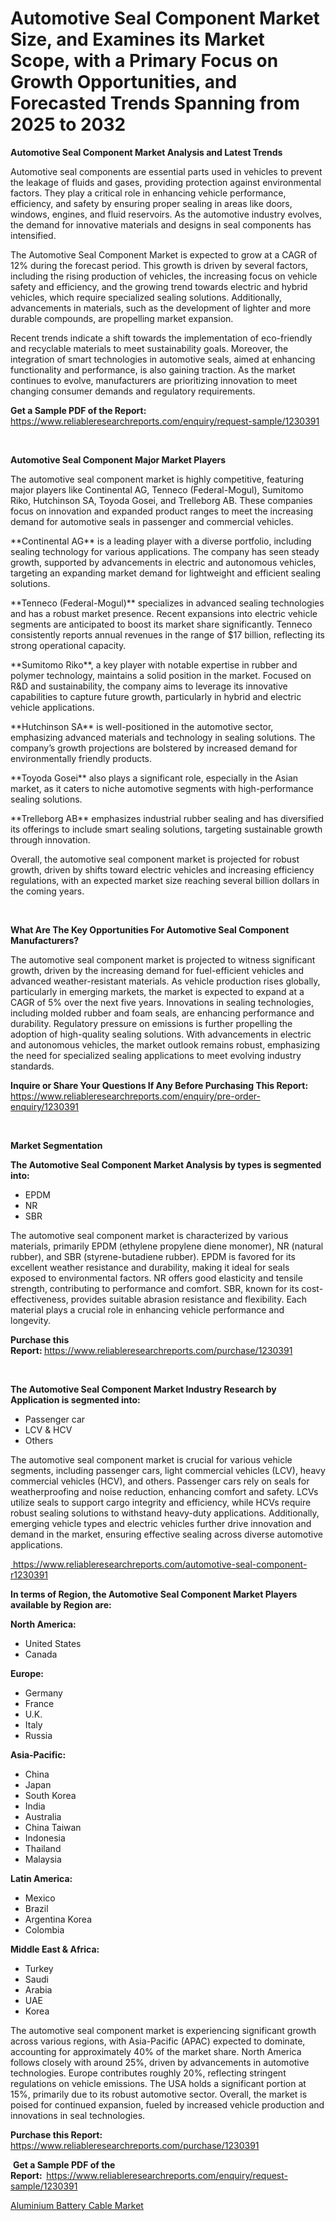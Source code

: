 <p><h1>Automotive Seal Component Market Size, and Examines its Market Scope, with a Primary Focus on Growth Opportunities, and Forecasted Trends Spanning from 2025 to 2032</h1></p><p><strong>Automotive Seal Component Market Analysis and Latest Trends</strong></p>
<p><p>Automotive seal components are essential parts used in vehicles to prevent the leakage of fluids and gases, providing protection against environmental factors. They play a critical role in enhancing vehicle performance, efficiency, and safety by ensuring proper sealing in areas like doors, windows, engines, and fluid reservoirs. As the automotive industry evolves, the demand for innovative materials and designs in seal components has intensified.</p><p>The Automotive Seal Component Market is expected to grow at a CAGR of 12% during the forecast period. This growth is driven by several factors, including the rising production of vehicles, the increasing focus on vehicle safety and efficiency, and the growing trend towards electric and hybrid vehicles, which require specialized sealing solutions. Additionally, advancements in materials, such as the development of lighter and more durable compounds, are propelling market expansion. </p><p>Recent trends indicate a shift towards the implementation of eco-friendly and recyclable materials to meet sustainability goals. Moreover, the integration of smart technologies in automotive seals, aimed at enhancing functionality and performance, is also gaining traction. As the market continues to evolve, manufacturers are prioritizing innovation to meet changing consumer demands and regulatory requirements.</p></p>
<p><strong>Get a Sample PDF of the Report:&nbsp;</strong> <a href="https://www.reliableresearchreports.com/enquiry/request-sample/1230391?utm_campaign=3359&utm_medium=2&utm_source=Github&utm_content=ia&utm_term=31032025&utm_id=automotive-seal-component">https://www.reliableresearchreports.com/enquiry/request-sample/1230391</a></p>
<p>&nbsp;</p>
<p><strong>Automotive Seal Component Major Market Players</strong></p>
<p><p>The automotive seal component market is highly competitive, featuring major players like Continental AG, Tenneco (Federal-Mogul), Sumitomo Riko, Hutchinson SA, Toyoda Gosei, and Trelleborg AB. These companies focus on innovation and expanded product ranges to meet the increasing demand for automotive seals in passenger and commercial vehicles.</p><p>**Continental AG** is a leading player with a diverse portfolio, including sealing technology for various applications. The company has seen steady growth, supported by advancements in electric and autonomous vehicles, targeting an expanding market demand for lightweight and efficient sealing solutions. </p><p>**Tenneco (Federal-Mogul)** specializes in advanced sealing technologies and has a robust market presence. Recent expansions into electric vehicle segments are anticipated to boost its market share significantly. Tenneco consistently reports annual revenues in the range of $17 billion, reflecting its strong operational capacity.</p><p>**Sumitomo Riko**, a key player with notable expertise in rubber and polymer technology, maintains a solid position in the market. Focused on R&D and sustainability, the company aims to leverage its innovative capabilities to capture future growth, particularly in hybrid and electric vehicle applications.</p><p>**Hutchinson SA** is well-positioned in the automotive sector, emphasizing advanced materials and technology in sealing solutions. The company’s growth projections are bolstered by increased demand for environmentally friendly products.</p><p>**Toyoda Gosei** also plays a significant role, especially in the Asian market, as it caters to niche automotive segments with high-performance sealing solutions. </p><p>**Trelleborg AB** emphasizes industrial rubber sealing and has diversified its offerings to include smart sealing solutions, targeting sustainable growth through innovation.</p><p>Overall, the automotive seal component market is projected for robust growth, driven by shifts toward electric vehicles and increasing efficiency regulations, with an expected market size reaching several billion dollars in the coming years.</p></p>
<p>&nbsp;</p>
<p><strong>What Are The Key Opportunities For Automotive Seal Component Manufacturers?</strong></p>
<p><p>The automotive seal component market is projected to witness significant growth, driven by the increasing demand for fuel-efficient vehicles and advanced weather-resistant materials. As vehicle production rises globally, particularly in emerging markets, the market is expected to expand at a CAGR of 5% over the next five years. Innovations in sealing technologies, including molded rubber and foam seals, are enhancing performance and durability. Regulatory pressure on emissions is further propelling the adoption of high-quality sealing solutions. With advancements in electric and autonomous vehicles, the market outlook remains robust, emphasizing the need for specialized sealing applications to meet evolving industry standards.</p></p>
<p><strong>Inquire or Share Your Questions If Any Before Purchasing This Report:</strong> <a href="https://www.reliableresearchreports.com/enquiry/pre-order-enquiry/1230391?utm_campaign=3359&utm_medium=2&utm_source=Github&utm_content=ia&utm_term=31032025&utm_id=automotive-seal-component">https://www.reliableresearchreports.com/enquiry/pre-order-enquiry/1230391</a></p>
<p>&nbsp;</p>
<p><strong>Market Segmentation</strong></p>
<p><strong>The Automotive Seal Component Market Analysis by types is segmented into:</strong></p>
<p><ul><li>EPDM</li><li>NR</li><li>SBR</li></ul></p>
<p><p>The automotive seal component market is characterized by various materials, primarily EPDM (ethylene propylene diene monomer), NR (natural rubber), and SBR (styrene-butadiene rubber). EPDM is favored for its excellent weather resistance and durability, making it ideal for seals exposed to environmental factors. NR offers good elasticity and tensile strength, contributing to performance and comfort. SBR, known for its cost-effectiveness, provides suitable abrasion resistance and flexibility. Each material plays a crucial role in enhancing vehicle performance and longevity.</p></p>
<p><strong>Purchase this Report:&nbsp;</strong><a href="https://www.reliableresearchreports.com/purchase/1230391?utm_campaign=3359&utm_medium=2&utm_source=Github&utm_content=ia&utm_term=31032025&utm_id=automotive-seal-component">https://www.reliableresearchreports.com/purchase/1230391</a></p>
<p>&nbsp;</p>
<p><strong>The Automotive Seal Component Market Industry Research by Application is segmented into:</strong></p>
<p><ul><li>Passenger car</li><li>LCV & HCV</li><li>Others</li></ul></p>
<p><p>The automotive seal component market is crucial for various vehicle segments, including passenger cars, light commercial vehicles (LCV), heavy commercial vehicles (HCV), and others. Passenger cars rely on seals for weatherproofing and noise reduction, enhancing comfort and safety. LCVs utilize seals to support cargo integrity and efficiency, while HCVs require robust sealing solutions to withstand heavy-duty applications. Additionally, emerging vehicle types and electric vehicles further drive innovation and demand in the market, ensuring effective sealing across diverse automotive applications.</p></p>
<p><a href="https://www.reliableresearchreports.com/automotive-seal-component-r1230391?utm_campaign=3359&utm_medium=2&utm_source=Github&utm_content=ia&utm_term=31032025&utm_id=automotive-seal-component">&nbsp;https://www.reliableresearchreports.com/automotive-seal-component-r1230391</a></p>
<p><strong>In terms of Region, the Automotive Seal Component Market Players available by Region are:</strong></p>
<p>
    <p> <strong> North America: </strong>
        <ul>
            <li>United States</li>
            <li>Canada</li>
        </ul>
        </p> 
    <p> <strong> Europe: </strong>
        <ul>
            <li>Germany</li>
            <li>France</li>
            <li>U.K.</li>
            <li>Italy</li>
            <li>Russia</li>
        </ul>
        </p> 
    <p> <strong> Asia-Pacific: </strong>
        <ul>
            <li>China</li>
            <li>Japan</li>
            <li>South Korea</li>
            <li>India</li>
            <li>Australia</li>
            <li>China Taiwan</li>
            <li>Indonesia</li>
            <li>Thailand</li>
            <li>Malaysia</li>
        </ul>
        </p> 
    <p> <strong> Latin America: </strong>
        <ul>
            <li>Mexico</li>
            <li>Brazil</li>
            <li>Argentina Korea</li>
            <li>Colombia</li>
        </ul>
        </p> 
    <p> <strong> Middle East & Africa: </strong>
        <ul>
            <li>Turkey</li>
            <li>Saudi</li>
            <li>Arabia</li>
            <li>UAE</li>
            <li>Korea</li>
        </ul>
    </p>
    </p>
<p><p>The automotive seal component market is experiencing significant growth across various regions, with Asia-Pacific (APAC) expected to dominate, accounting for approximately 40% of the market share. North America follows closely with around 25%, driven by advancements in automotive technologies. Europe contributes roughly 20%, reflecting stringent regulations on vehicle emissions. The USA holds a significant portion at 15%, primarily due to its robust automotive sector. Overall, the market is poised for continued expansion, fueled by increased vehicle production and innovations in seal technologies.</p></p>
<p><strong>Purchase this Report: </strong><a href="https://www.reliableresearchreports.com/purchase/1230391?utm_campaign=3359&utm_medium=2&utm_source=Github&utm_content=ia&utm_term=31032025&utm_id=automotive-seal-component">https://www.reliableresearchreports.com/purchase/1230391</a></p>
<p>&nbsp;<strong>Get a Sample PDF of the Report:&nbsp;&nbsp;</strong><a href="https://www.reliableresearchreports.com/enquiry/request-sample/1230391?utm_campaign=3359&utm_medium=2&utm_source=Github&utm_content=ia&utm_term=31032025&utm_id=automotive-seal-component">https://www.reliableresearchreports.com/enquiry/request-sample/1230391</a></p>
<p><strong></strong></p>
<p><p><a href="https://github.com/joshuagarcia509/Market-Research-Report-List-1/blob/main/aluminium-battery-cable-market.md?utm_campaign=3359&utm_medium=2&utm_source=Github&utm_content=ia&utm_term=31032025&utm_id=automotive-seal-component">Aluminium Battery Cable Market</a></p></p>
